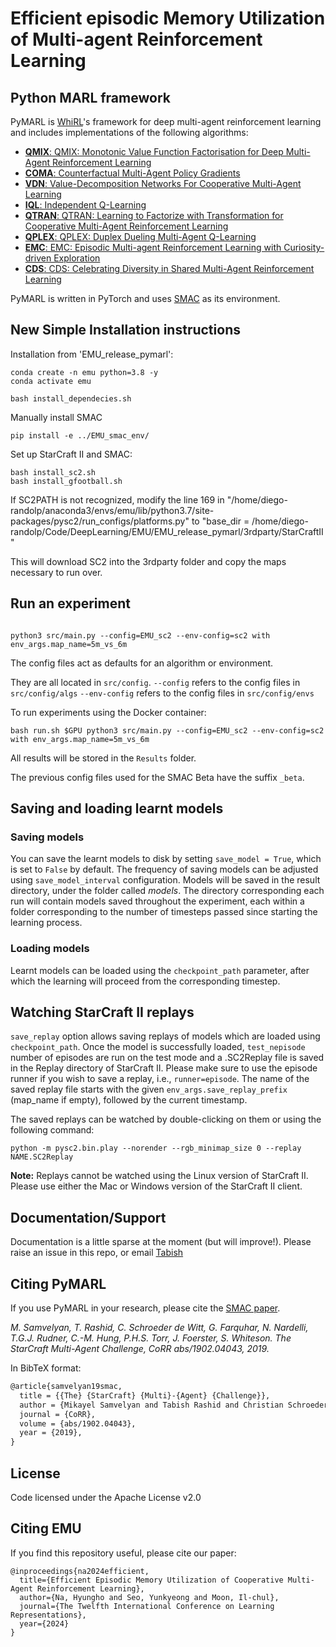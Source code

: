 # Efficient episodic Memory Utilization of Multi-agent Reinforcement Learning

## Python MARL framework

PyMARL is [WhiRL](http://whirl.cs.ox.ac.uk)'s framework for deep multi-agent reinforcement learning and includes implementations of the following algorithms:
- [**QMIX**: QMIX: Monotonic Value Function Factorisation for Deep Multi-Agent Reinforcement Learning](https://arxiv.org/abs/1803.11485)
- [**COMA**: Counterfactual Multi-Agent Policy Gradients](https://arxiv.org/abs/1705.08926)
- [**VDN**: Value-Decomposition Networks For Cooperative Multi-Agent Learning](https://arxiv.org/abs/1706.05296) 
- [**IQL**: Independent Q-Learning](https://arxiv.org/abs/1511.08779)
- [**QTRAN**: QTRAN: Learning to Factorize with Transformation for Cooperative Multi-Agent Reinforcement Learning](https://arxiv.org/abs/1905.05408)
- [**QPLEX**: QPLEX: Duplex Dueling Multi-Agent Q-Learning](https://arxiv.org/pdf/2008.01062)
- [**EMC**: EMC: Episodic Multi-agent Reinforcement Learning with Curiosity-driven Exploration](https://arxiv.org/abs/2111.11032)
- [**CDS**: CDS: Celebrating Diversity in Shared Multi-Agent Reinforcement Learning](https://arxiv.org/abs/2106.02195)

PyMARL is written in PyTorch and uses [SMAC](https://github.com/oxwhirl/smac) as its environment.

## New Simple Installation instructions

Installation from 'EMU_release_pymarl':

```shell
conda create -n emu python=3.8 -y
conda activate emu

bash install_dependecies.sh
```

Manually install SMAC

```shell
pip install -e ../EMU_smac_env/
```


Set up StarCraft II and SMAC:
```shell
bash install_sc2.sh
bash install_gfootball.sh
```

If SC2PATH is not recognized, modify the line 169 in "/home/diego-randolp/anaconda3/envs/emu/lib/python3.7/site-packages/pysc2/run_configs/platforms.py" to "base_dir = /home/diego-randolp/Code/DeepLearning/EMU/EMU_release_pymarl/3rdparty/StarCraftII"

This will download SC2 into the 3rdparty folder and copy the maps necessary to run over.


## Run an experiment 

```shell

python3 src/main.py --config=EMU_sc2 --env-config=sc2 with env_args.map_name=5m_vs_6m

```

The config files act as defaults for an algorithm or environment. 

They are all located in `src/config`.
`--config` refers to the config files in `src/config/algs`
`--env-config` refers to the config files in `src/config/envs`

To run experiments using the Docker container:
```shell
bash run.sh $GPU python3 src/main.py --config=EMU_sc2 --env-config=sc2 with env_args.map_name=5m_vs_6m
```

All results will be stored in the `Results` folder.

The previous config files used for the SMAC Beta have the suffix `_beta`.

## Saving and loading learnt models

### Saving models

You can save the learnt models to disk by setting `save_model = True`, which is set to `False` by default. The frequency of saving models can be adjusted using `save_model_interval` configuration. Models will be saved in the result directory, under the folder called *models*. The directory corresponding each run will contain models saved throughout the experiment, each within a folder corresponding to the number of timesteps passed since starting the learning process.

### Loading models

Learnt models can be loaded using the `checkpoint_path` parameter, after which the learning will proceed from the corresponding timestep. 

## Watching StarCraft II replays

`save_replay` option allows saving replays of models which are loaded using `checkpoint_path`. Once the model is successfully loaded, `test_nepisode` number of episodes are run on the test mode and a .SC2Replay file is saved in the Replay directory of StarCraft II. Please make sure to use the episode runner if you wish to save a replay, i.e., `runner=episode`. The name of the saved replay file starts with the given `env_args.save_replay_prefix` (map_name if empty), followed by the current timestamp. 

The saved replays can be watched by double-clicking on them or using the following command:

```shell
python -m pysc2.bin.play --norender --rgb_minimap_size 0 --replay NAME.SC2Replay
```

**Note:** Replays cannot be watched using the Linux version of StarCraft II. Please use either the Mac or Windows version of the StarCraft II client.

## Documentation/Support

Documentation is a little sparse at the moment (but will improve!). Please raise an issue in this repo, or email [Tabish](mailto:tabish.rashid@cs.ox.ac.uk)

## Citing PyMARL 

If you use PyMARL in your research, please cite the [SMAC paper](https://arxiv.org/abs/1902.04043).

*M. Samvelyan, T. Rashid, C. Schroeder de Witt, G. Farquhar, N. Nardelli, T.G.J. Rudner, C.-M. Hung, P.H.S. Torr, J. Foerster, S. Whiteson. The StarCraft Multi-Agent Challenge, CoRR abs/1902.04043, 2019.*

In BibTeX format:

```tex
@article{samvelyan19smac,
  title = {{The} {StarCraft} {Multi}-{Agent} {Challenge}},
  author = {Mikayel Samvelyan and Tabish Rashid and Christian Schroeder de Witt and Gregory Farquhar and Nantas Nardelli and Tim G. J. Rudner and Chia-Man Hung and Philiph H. S. Torr and Jakob Foerster and Shimon Whiteson},
  journal = {CoRR},
  volume = {abs/1902.04043},
  year = {2019},
}
```

## License

Code licensed under the Apache License v2.0

## Citing EMU 
If you find this repository useful, please cite our paper:
```
@inproceedings{na2024efficient,
  title={Efficient Episodic Memory Utilization of Cooperative Multi-Agent Reinforcement Learning},
  author={Na, Hyungho and Seo, Yunkyeong and Moon, Il-chul},
  journal={The Twelfth International Conference on Learning Representations},
  year={2024}
}
```
